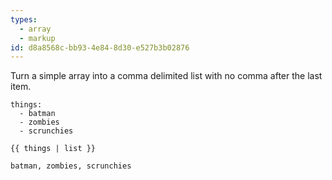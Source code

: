 ```yaml
---
types:
  - array
  - markup
id: d8a8568c-bb93-4e84-8d30-e527b3b02876
---
```

Turn a simple array into a comma delimited list with no comma after the last item.

```.language-yaml
things:
  - batman
  - zombies
  - scrunchies
```

```
{{ things | list }}
```

```.language-output
batman, zombies, scrunchies
```
